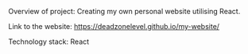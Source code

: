Overview of project:
    Creating my own personal website utilising React.

Link to the website:
    https://deadzonelevel.github.io/my-website/

Technology stack:
    React